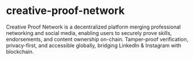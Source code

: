 # creative-proof-network
Creative Proof Network is a decentralized platform merging professional networking and social media, enabling users to securely prove skills, endorsements, and content ownership on-chain. Tamper-proof verification, privacy-first, and accessible globally, bridging LinkedIn & Instagram with blockchain.
